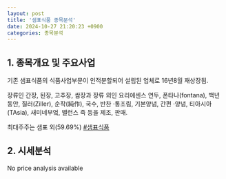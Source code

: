 ```yaml
---
layout: post
title: '샘표식품 종목분석'
date: 2024-10-27 21:20:23 +0900
categories: 종목분석
---
```


## 1. 종목개요 및 주요사업

기존 샘표식품의 식품사업부문이 인적분할되어 설립된 업체로 16년8월 재상장됨. 

장류인 간장, 된장, 고추장, 쌈장과 장류 외인 요리에센스 연두, 폰타나(fontana), 백년동안, 질러(Ziller), 순작(純作), 국수, 반찬 ·통조림, 기본양념, 간편 ·양념, 티아시아(TAsia), 새미네부엌, 밸런스 죽 등을 제조, 판매.

최대주주는 샘표 외(59.69%)
[#샘표식품](#)

## 2. 시세분석

No price analysis available
